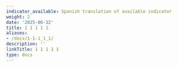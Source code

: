 ```yaml
---
indicator_available: Spanish translation of available indicator
weight: 2
date: '2025-06-12'
title: 1 1 1 1 1
aliases:
- /docs/1-1-1_1_1/
description: ''
linkTitle: 1 1 1 1 1
type: docs
---
```



